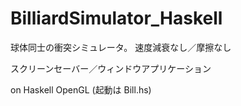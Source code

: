 BilliardSimulator_Haskell
=================

球体同士の衝突シミュレータ。 速度減衰なし／摩擦なし
<p>スクリーンセーバー／ウィンドウアプリケーション</p>
<p>
on Haskell OpenGL
(起動は Bill.hs)
</p>